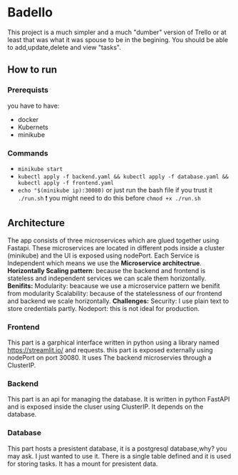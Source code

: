 # Badello

This project is a much simpler and a much "dumber" version of Trello
or at least that was what it was spouse to be in the begining.
You should be able to add,update,delete and view "tasks".
## How to run
### Prerequists
you have to have:
- docker
- Kubernets
- minikube
### Commands
- `minikube start`
- `kubectl apply -f backend.yaml && kubectl apply -f database.yaml && kubectl apply -f frontend.yaml`
- `echo "$(minikube ip):30080)`
or just run the bash file if you trust it 
`./run.sh`  :exclamation:
you might need to do this before `chmod +x ./run.sh
`
## Architecture
The app consists of three microservices which are glued together using Fastapi. These microservices are located in different pods inside a cluster (minikube)
and the UI is exposed using nodePort.
Each Service is Independent which means we use the **Microservice architectrue**.
**Horizontally Scaling pattern**: because the backend and frontend is stateless and independent services we can scale them horizontally.
**Benifits:**
Modularity: beacause we use a microservice pattern we benifit from modularity
Scalability: because of the statelessness of our frontend and backend we scale horizontally.
**Challenges:**
Security: I use plain text to store credentials partly.
Nodeport: this is not ideal for production.
### Frontend
This part is a garphical interface written in python using a library named <https://streamlit.io/> and requests.
this part is exposed externally using nodePort on port 30080. It uses The backend microservies through a ClusterIP.
### Backend
This part is an api for managing the database. It is written in python FastAPI and is exposed inside the cluser using ClusterIP. It depends on the database.
### Database
This part hosts a presistent database, it is a postgresql database,why? you may ask. I just wanted to use it.
There is a single table defined and it is used for storing tasks. It has a mount for presistent data.

